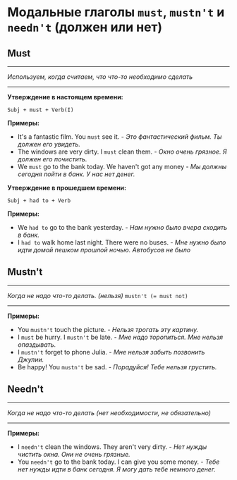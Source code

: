 # Модальные глаголы `must`, `mustn't` и `needn't` (должен или нет)

## Must

***
*Используем, когда считаем, что что-то необходимо сделать*
***

**Утверждение в настоящем времени:**
```
Subj + must + Verb(I)
```

**Примеры:**

* It's a fantastic film. You `must` see it. - *Это фантастический фильм. Ты должен его увидеть.*
* The windows are very dirty. I `must` clean them. - *Окно очень грязное. Я должен его почистить.*
* We `must` go to the bank today. We haven't got any money - *Мы должны сегодня пойти в банк. У нас нет денег.*

**Утверждение в прошедшем времени:**
```
Subj + had to + Verb
```

**Примеры:**

* We `had to` go to the bank yesterday. - *Нам нужно было вчера сходить в банк.*
* I `had to` walk home last night. There were no buses. - *Мне нужно было идти домой пешком прошлой ночью. Автобусов не было*

## Mustn't

***
*Когда не надо что-то делать. (нельзя)*
`mustn't (= must not)`
***

**Примеры:**

* You `mustn't` touch the picture. - *Нельзя трогать эту картину.*
* I `must` be hurry. I `mustn't` be late. - *Мне надо торопиться. Мне нельзя опаздывать.*
* I `mustn't` forget to phone Julia. - *Мне нельзя забыть позвонить Джулии.*
* Be happy! You `mustn't` be sad. - *Порадуйся! Тебе нельзя грустить.*

## Needn't

***
*Когда не надо что-то делать (нет необходимости, не обязательно)*
***

**Примеры:**

* I `needn't` clean the windows. They aren't very dirty. - *Нет нужды чистить окна. Они не очень грязные.*
* You `needn't` go to the bank today. I can give you some money. - *Тебе нет нужды идти в банк сегодня. Я могу дать тебе немного денег.*